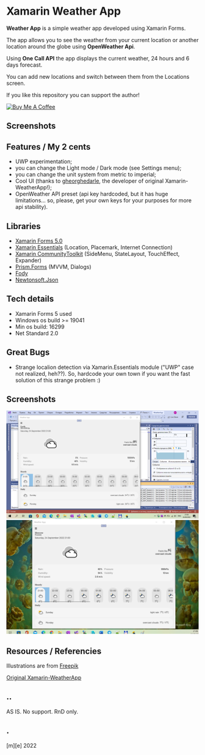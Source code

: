# Xamarin Weather App

**Weather App** is a simple weather app developed using Xamarin Forms. 

The app allows you to see the weather from your current location or another location around the globe using **OpenWeather Api**. 

Using **One Call API** the app displays the current weather, 24 hours and 6 days forecast. 

You can add new locations and switch between them from the Locations screen. 

If you like this repository you can support the author!

<a href="https://www.buymeacoffee.com/gheorghedarle" target="_blank"><img src="https://www.buymeacoffee.com/assets/img/guidelines/download-assets-sm-1.svg" alt="Buy Me A Coffee" width="175"></a>

## Screenshots

## Features / My 2 cents
- UWP experimentation;
- you can change the Light mode / Dark mode (see Settings menu);
- you can change the unit system from metric to imperial;
- Cool UI (thanks to [gheorghedarle](https://github.com/gheorghedarle), the developer of original Xamarin-WeatherApp!);
- OpenWeather API preset (api key hardcoded, but it has huge limitations... so, please, get your own keys for your purposes for more api stability).

## Libraries

- [Xamarin Forms 5.0](https://github.com/xamarin/Xamarin.Forms)
- [Xamarin Essentials](https://github.com/xamarin/Essentials) (Location, Placemark, Internet Connection) 
- [Xamarin CommunityToolkit](https://github.com/xamarin/XamarinCommunityToolkit) (SideMenu, StateLayout, TouchEffect, Expander)
- [Prism.Forms](https://github.com/PrismLibrary/Prism) (MVVM, Dialogs)
- [Fody](https://github.com/Fody/Fody)
- [Newtonsoft.Json](https://github.com/JamesNK/Newtonsoft.Json)

## Tech details

- Xamarin Forms 5 used
- Windows os build >= 19041
- Min os build: 16299
- Net Standard 2.0

## Great Bugs 
- Strange localion detection via Xamarin.Essentials module ("UWP" case not realized, heh??). So, hardcode your own town if you want the fast solution of this strange problem :)

## Screenshots
<p float="left">
  <img src="Images/shot1.png" width="800">
  <img src="Images/shot2.png" width="800"> 
</p>

## Resources / Referencies

Illustrations are from [Freepik](https://www.freepik.com/)

[Original Xamarin-WeatherApp](https://github.com/gheorghedarle/Xamarin-WeatherApp/) 

## ..

AS IS. No support. RnD only.

## .

[m][e] 2022

